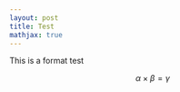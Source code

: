 ```yaml
---
layout: post
title: Test
mathjax: true
---
```


This is a format test

$$\alpha \times \beta = \gamma $$